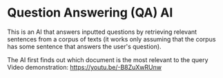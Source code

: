 # Question Answering (QA) AI

This is an AI that answers inputted questions by retrieving relevant sentences from a corpus of texts (it works only assuming that the corpus has some sentence that answers the user's question). 

The AI first finds out which document is the most relevant to the query
Video demonstration: https://youtu.be/-B8ZuXwRUnw

